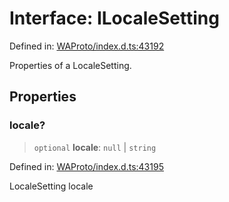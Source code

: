 # Interface: ILocaleSetting

Defined in: [WAProto/index.d.ts:43192](https://github.com/Fokusdotid/Baileys/blob/4cdf75fe48f9b13e8084d341633612ce49e934bd/WAProto/index.d.ts#L43192)

Properties of a LocaleSetting.

## Properties

### locale?

> `optional` **locale**: `null` \| `string`

Defined in: [WAProto/index.d.ts:43195](https://github.com/Fokusdotid/Baileys/blob/4cdf75fe48f9b13e8084d341633612ce49e934bd/WAProto/index.d.ts#L43195)

LocaleSetting locale
